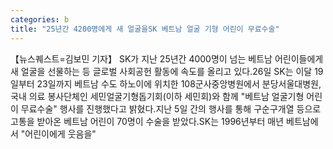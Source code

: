 ```yaml
---
categories: b
title: "25년간 4200명에게 새 얼굴을SK 베트남 얼굴 기형 어린이 무료수술"
---
```

【뉴스퀘스트=김보민 기자】 SK가 지난 25년간 4000명이 넘는 베트남 어린이들에게 새 얼굴을 선물하는 등 글로벌 사회공헌 활동에 속도를 올리고 있다.26일 SK는 이달 19일부터 23일까지 베트남 수도 하노이에 위치한 108군사중앙병원에서 분당서울대병원, 국내 의료 봉사단체인 세민얼굴기형돕기회(이하 세민회)와 함께 "베트남 얼굴기형 어린이 무료수술" 행사를 진행했다고 밝혔다.지난 5일 간의 행사를 통해 구순구개열 등으로 고통을 받아온 베트남 어린이 70명이 수술을 받았다.SK는 1996년부터 매년 베트남에서 "어린이에게 웃음을"